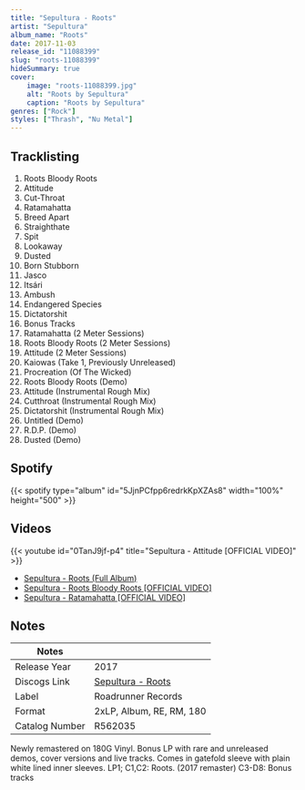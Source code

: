 ```yaml
---
title: "Sepultura - Roots"
artist: "Sepultura"
album_name: "Roots"
date: 2017-11-03
release_id: "11088399"
slug: "roots-11088399"
hideSummary: true
cover:
    image: "roots-11088399.jpg"
    alt: "Roots by Sepultura"
    caption: "Roots by Sepultura"
genres: ["Rock"]
styles: ["Thrash", "Nu Metal"]
---
```

## Tracklisting
1. Roots Bloody Roots
2. Attitude
3. Cut-Throat
4. Ratamahatta
5. Breed Apart
6. Straighthate
7. Spit
8. Lookaway
9. Dusted
10. Born Stubborn
11. Jasco
12. Itsári
13. Ambush
14. Endangered Species
15. Dictatorshit
16. Bonus Tracks
17. Ratamahatta (2 Meter Sessions)
18. Roots Bloody Roots (2 Meter Sessions)
19. Attitude (2 Meter Sessions)
20. Kaiowas (Take 1, Previously Unreleased)
21. Procreation (Of The Wicked)
22. Roots Bloody Roots (Demo)
23. Attitude (Instrumental Rough Mix)
24. Cutthroat (Instrumental Rough Mix)
25. Dictatorshit (Instrumental Rough Mix)
26. Untitled (Demo)
27. R.D.P. (Demo)
28. Dusted (Demo)
## Spotify
{{< spotify type="album" id="5JjnPCfpp6redrkKpXZAs8" width="100%" height="500" >}}

## Videos
{{< youtube id="0TanJ9jf-p4" title="Sepultura - Attitude [OFFICIAL VIDEO]" >}}
- [Sepultura - Roots (Full Album)](https://www.youtube.com/watch?v=NXvPBe9ynsc)
- [Sepultura - Roots Bloody Roots [OFFICIAL VIDEO]](https://www.youtube.com/watch?v=F_6IjeprfEs)
- [Sepultura - Ratamahatta [OFFICIAL VIDEO]](https://www.youtube.com/watch?v=NiwqRSCWw2g)

## Notes
| Notes          |             |
| ---------------| ----------- |
| Release Year   | 2017 |
| Discogs Link   | [Sepultura - Roots](https://www.discogs.com/release/11088399-Sepultura-Roots) |
| Label          | Roadrunner Records |
| Format         | 2xLP, Album, RE, RM, 180 |
| Catalog Number | R562035 |

Newly remastered on 180G Vinyl. Bonus LP with rare and unreleased demos, cover versions and live tracks. Comes in gatefold sleeve with plain white lined inner sleeves.  LP1; C1,C2: Roots. (2017 remaster) C3-D8: Bonus tracks 
